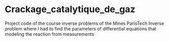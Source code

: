 # Crackage_catalytique_de_gaz
Project code of the course inverse problems of the Mines ParisTech
Inverse problem where I had to find the parameters of differential equations that modeling the reaction from measurements

